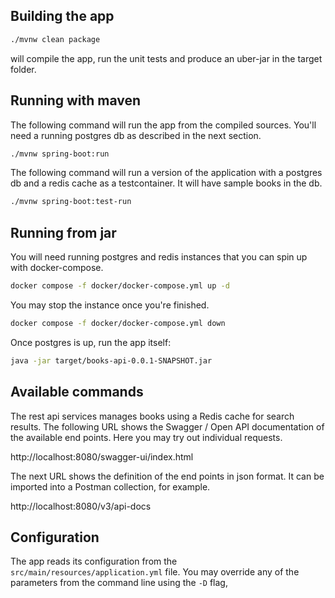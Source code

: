 ## Building the app

```bash
./mvnw clean package
```
will compile the app, run the unit tests and produce an uber-jar in the target folder.

## Running with maven

The following command will run the app from the compiled sources.
You'll need a running postgres db as described in the next section.
```bash
./mvnw spring-boot:run
```

The following command will run a version of the application with a postgres db and a redis cache as a testcontainer.
It will have sample books in the db.
```bash
./mvnw spring-boot:test-run
```

## Running from jar
You will need running postgres and redis instances that you can spin up with docker-compose.

```bash
docker compose -f docker/docker-compose.yml up -d
```

You may stop the instance once you're finished.
```bash
docker compose -f docker/docker-compose.yml down
```

Once postgres is up, run the app itself:

```bash
java -jar target/books-api-0.0.1-SNAPSHOT.jar
```

## Available commands

The rest api services manages books using a Redis cache for search results.
The following URL shows the Swagger / Open API documentation of the available end points. Here you may try out
individual requests.

http://localhost:8080/swagger-ui/index.html

The next URL shows the definition of the end points in json format. It can be imported into a Postman collection,
for example.

http://localhost:8080/v3/api-docs


## Configuration

The app reads its configuration from the `src/main/resources/application.yml` file.
You may override any of the parameters from the command line using the `-D` flag,
